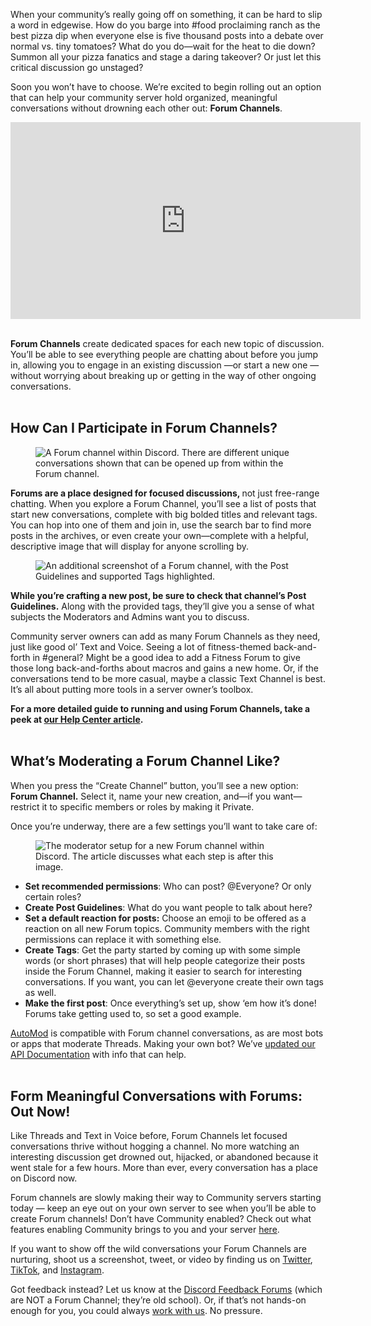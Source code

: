 <div class="column-4 w-col w-col-8 w-col-stack">
    <div id="heading-1" class="rich-wrapper">
        <div class="blog-post-content w-richtext">
            <p>When your community’s really going off on something, it can be hard to slip a word in edgewise. How do you barge into #food proclaiming ranch as the best pizza dip when everyone else is five thousand posts into a debate over normal vs. tiny tomatoes? What do you do—wait for the heat to die down? Summon all your pizza fanatics and stage a daring takeover? Or just let this critical discussion go unstaged?</p>
            <p>Soon you won’t have to choose. We’re excited to begin rolling out an option that can help your community server hold organized, meaningful conversations without drowning each other out: <strong>Forum Channels</strong>.<strong>‍</strong></p>
            <div class="w-embed w-iframe">
                <center>
                    <iframe width="560" height="315" src="https://www.youtube.com/embed/y4MxuHNIIg0" title="YouTube video player" frameborder="0" allow="accelerometer; autoplay; clipboard-write; encrypted-media; gyroscope; picture-in-picture" allowfullscreen=""></iframe>
                </center>
            </div>
            <p><strong>‍<br>Forum Channels</strong> create dedicated spaces for each new topic of discussion. You’ll be able to see everything people are chatting about before you jump in, allowing you to engage in an existing discussion —or start a new one — without worrying about breaking up or getting in the way of other ongoing conversations.<br>‍</p>
            <h2><strong>How Can I Participate in Forum Channels?</strong></h2>
            <figure class="w-richtext-figure-type-image w-richtext-align-fullwidth" style="max-width:1600pxpx">
                <div><img src="https://assets-global.website-files.com/5f9072399b2640f14d6a2bf4/631bbacdccd158c00d78af9a_CeVG8iITXnqmWlku4g6aBoTp5L7BQSPd-oH--bJw26-JLOigd4eihfnVBNh8IgJrD-QkhWcbkV9LKNIPjB5DPFJoQLGRg6EelV8gWbDKUyCfHQK3d9Dq64kqoR3oQ2o1ncpGIhNV4dtZmQG4jiPHwiXpX88dr4IShqYBaf5oiBOW3VlhkyxsseIgHQ.jpeg" alt="A Forum channel within Discord. There are different unique conversations shown that can be opened up from within the Forum channel. "></div>
            </figure>
            <p><strong>Forums are a place designed for focused discussions, </strong>not just free-range chatting. When you explore a Forum Channel, you’ll see a list of posts that start new conversations, complete with big bolded titles and relevant tags. You can hop into one of them and join in, use the search bar to find more posts in the archives, or even create your own—complete with a helpful, descriptive image that will display for anyone scrolling by.</p>
            <figure class="w-richtext-figure-type-image w-richtext-align-fullwidth" style="max-width:1600pxpx">
                <div><img src="https://assets-global.website-files.com/5f9072399b2640f14d6a2bf4/631bbad9ef25e26f65072a35_GtVLS-lG5cCYIVl6bxFUYCxtrdDKSCNZMpRbM3aAGgiPMV52Zvx2elpFEMpCW9dxYauQkeDSGVrq2Ajw72FZvWeDBYXG0m5qgWFXG-B6DvEP9zOVauM42oXe4J6gcvIdhivTWmLwzR01Da9IWmU3vQn_C_lAu6S6CTa93MNFm7RXeyBpN15KkNBb3Q.jpeg" alt="An additional screenshot of a Forum channel, with the Post Guidelines and supported Tags highlighted. "></div>
            </figure>
            <p><strong>While you’re crafting a new post, be sure to check that channel’s Post Guidelines.</strong> Along with the provided tags, they’ll give you a sense of what subjects the Moderators and Admins want you to discuss.&nbsp;</p>
            <p>Community server owners can add as many Forum Channels as they need, just like good ol’ Text and Voice. Seeing a lot of fitness-themed back-and-forth in #general? Might be a good idea to add a Fitness Forum to give those long back-and-forths about macros and gains a new home. Or, if the conversations tend to be more casual, maybe a classic Text Channel is best. It’s all about putting more tools in a server owner’s toolbox.</p>
            <p><strong>For a more detailed guide to running and using Forum Channels, take a peek at </strong><a href="https://support.discord.com/hc/en-us/articles/6208479917079-Forum-Channels-FAQ"><strong>our Help Center article</strong></a><strong>.</strong><br>‍</p>
            <h2><strong>What’s Moderating a Forum Channel Like?&nbsp;</strong></h2>
            <p>When you press the “Create Channel” button, you’ll see a new option: <strong>Forum Channel.</strong> Select it, name your new creation, and—if you want—restrict it to specific members or roles by making it Private.</p>
            <p>Once you’re underway, there are a few settings you’ll want to take care of:</p>
            <figure class="w-richtext-figure-type-image w-richtext-align-fullwidth" style="max-width:1600pxpx">
                <div><img src="https://assets-global.website-files.com/5f9072399b2640f14d6a2bf4/6319271901bd1a82edbb40f2_3qZ4YNVKbjasnWVF3QC8fvxWdP4C3kU0mKsayRSzUSvYJvpcAFhh_xU9UM8NiBYF1wI5QTDZz9aSv82BjgOTvR49PmH_KDvYx9sTfBC_5MdjQd2npkfp7nmioO80EU1NAeTqTaXQr6DGMJOSBsqoYfw.png" alt="The moderator setup for a new Forum channel within Discord. The article discusses what each step is after this image. "></div>
            </figure>
            <ul role="list">
                <li><strong>Set recommended permissions</strong>: Who can post? @Everyone? Or only certain roles?</li>
                <li><strong>Create Post Guidelines</strong>: What do you want people to talk about here?</li>
                <li><strong>Set a default reaction for posts:</strong> Choose an emoji to be offered as a reaction on all new Forum topics. Community members with the right permissions can replace it with something else.</li>
                <li><strong>Create Tags</strong>: Get the party started by coming up with some simple words (or short phrases) that will help people categorize their posts inside the Forum Channel, making it easier to search for interesting conversations. If you want, you can let @everyone create their own tags as well.</li>
                <li><strong>Make the first post</strong>: Once everything’s set up, show ‘em how it’s done! Forums take getting used to, so set a good example.</li>
            </ul>
            <p><a href="https://discord.com/blog/automod-launch-automatic-community-moderation">AutoMod</a> is compatible with Forum channel conversations, as are most bots or apps that moderate Threads. Making your own bot? We’ve <a href="https://discord.com/developers/docs/topics/threads#forums">updated our API Documentation</a> with info that can help.&nbsp;<br>‍</p>
            <h2><strong>Form Meaningful Conversations with Forums: Out Now!&nbsp;</strong></h2>
            <p>Like Threads and Text in Voice before, Forum Channels let focused conversations thrive without hogging a channel. No more watching an interesting discussion get drowned out, hijacked, or abandoned because it went stale for a few hours. More than ever, every conversation has a place on Discord now.</p>
            <p>Forum channels are slowly making their way to Community servers starting today — keep an eye out on your own server to see when you’ll be able to create Forum channels! Don’t have Community enabled? Check out what features enabling Community brings to you and your server <a href="https://support.discord.com/hc/en-us/articles/360047132851-Enabling-Your-Community-Server">here</a>.</p>
            <p>If you want to show off the wild conversations your Forum Channels are nurturing, shoot us a screenshot, tweet, or video by finding us on <a href="https://twitter.com/discord">Twitter</a>, <a href="https://www.tiktok.com/@discord">TikTok</a>, and <a href="https://instagram.com/discord">Instagram</a>.&nbsp;</p>
            <p>Got feedback instead? Let us know at the <a href="https://support.discord.com/hc/en-us/community/topics">Discord Feedback Forums</a> (which are NOT a Forum Channel; they’re old school). Or, if that’s not hands-on enough for you, you could always <a href="https://discord.com/careers">work with us</a>. No pressure.</p>
        </div>
    </div>
    <div class="btn-wrapper w-condition-invisible"><a href="#" class="btn-blog w-dyn-bind-empty w-button"></a></div>
    <div id="heading-2" class="rich-wrapper">
        <div class="blog-post-content w-dyn-bind-empty w-richtext"></div>
    </div>
    <div id="heading-3" class="rich-wrapper">
        <div class="blog-post-content w-dyn-bind-empty w-richtext"></div>
    </div>
    <div id="heading-4" class="rich-wrapper">
        <div class="blog-post-content w-dyn-bind-empty w-richtext"></div>
    </div>
    <div id="heading-5" class="rich-wrapper">
        <div class="blog-post-content w-dyn-bind-empty w-richtext"></div>
    </div>
    <div id="heading-6" class="rich-wrapper">
        <div class="blog-post-content w-dyn-bind-empty w-richtext"></div>
    </div>
    <div id="heading-7" class="rich-wrapper">
        <div class="blog-post-content w-dyn-bind-empty w-richtext"></div>
    </div>
    <div id="heading-8" class="rich-wrapper">
        <div class="blog-post-content w-dyn-bind-empty w-richtext"></div>
    </div>
    <div id="heading-9" class="rich-wrapper">
        <div class="blog-post-content w-dyn-bind-empty w-richtext"></div>
    </div>
    <div id="heading-10" class="rich-wrapper">
        <div class="blog-post-content w-dyn-bind-empty w-richtext"></div>
    </div>
</div>
